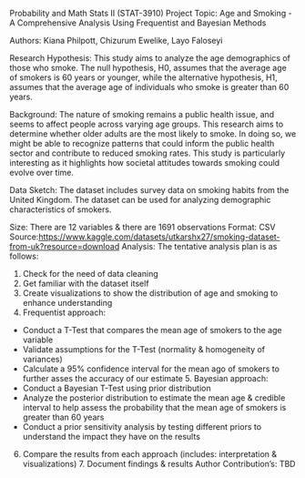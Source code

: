 Probability and Math Stats II (STAT-3910) Project
Topic: Age and Smoking - A Comprehensive Analysis Using Frequentist and Bayesian Methods

Authors: Kiana Philpott, Chizurum Ewelike, Layo Faloseyi

Research Hypothesis: 
This study aims to analyze the age demographics of those who smoke. The null hypothesis, H0, assumes that the average age of smokers is 60 years or younger, while the alternative hypothesis, H1, assumes that the average age of individuals who smoke is greater than 60 years.

Background:
The nature of smoking remains a public health issue, and seems to affect people across varying age groups. This research aims to determine whether older adults are the most likely to smoke. In doing so, we might be able to recognize patterns that could inform the public health sector and contribute to reduced smoking rates. This study is particularly interesting as it highlights how societal attitudes towards smoking could evolve over time.

Data Sketch: 
The dataset includes survey data on smoking habits from the United Kingdom. The dataset can be used for analyzing demographic characteristics of smokers.

Size: There are 12 variables & there are 1691 observations
Format: CSV
Source:https://www.kaggle.com/datasets/utkarshx27/smoking-dataset-from-uk?resource=download
Analysis: The tentative analysis plan is as follows:
1. Check for the need of data cleaning
2. Get familiar with the dataset itself
3. Create visualizations to show the distribution of age and smoking to enhance understanding
4. Frequentist approach:
- Conduct a T-Test that compares the mean age of smokers to the age variable
- Validate assumptions for the T-Test (normality & homogeneity of variances)
- Calculate a 95% confidence interval for the mean ago of smokers to further asses the accuracy of our estimate 5. Bayesian approach:
- Conduct a Bayesian T-Test using prior distribution
- Analyze the posterior distribution to estimate the mean age & credible interval to help assess the probability that the mean age of smokers is greater than 60 years
- Conduct a prior sensitivity analysis by testing different priors to understand the impact they have on the results
6. Compare the results from each approach (includes: interpretation & visualizations) 7. Document findings & results
Author Contribution’s:
TBD
                                              
